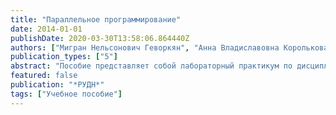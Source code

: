 ```yaml
---
title: "Параллельное программирование"
date: 2014-01-01
publishDate: 2020-03-30T13:58:06.864440Z
authors: ["Мигран Нельсонович Геворкян", "Анна Владиславовна Королькова", "Дмитрий Сергеевич Кулябов"]
publication_types: ["5"]
abstract: "Пособие представляет собой лабораторный практикум по дисциплине «Параллельное программирование» и предназначено для студентов направлений «Математика и компьютерные науки», «Фундаментальная информатика и информационные технологии», «Прикладная математика и информатика»."
featured: false
publication: "*РУДН*"
tags: ["Учебное пособие"]
---
```


